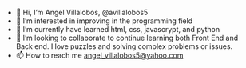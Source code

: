 - 👋 Hi, I’m Angel Villalobos, @avillalobos5
- 👀 I’m interested in improving in the programming field
- 🌱 I’m currently have learned html, css, javascrypt, and python
- 💞️ I’m looking to collaborate to continue learning both Front End and Back end. I love puzzles and solving complex problems or issues. 
- 📫 How to reach me angel_villalobos5@yahoo.com

<!---
avillalobos5/avillalobos5 is a ✨ special ✨ repository because its `README.md` (this file) appears on your GitHub profile.
You can click the Preview link to take a look at your changes.
--->
